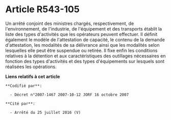 # Article R543-105

Un arrêté conjoint des ministres chargés, respectivement, de l'environnement, de l'industrie, de l'équipement et des
transports établit la liste des types d'activités que les opérateurs peuvent effectuer. Il définit également le modèle de
l'attestation de capacité, le contenu de la demande d'attestation, les modalités de sa délivrance ainsi que les modalités
selon lesquelles elle peut être suspendue ou retirée. Il fixe enfin les conditions relatives à la détention et aux
caractéristiques des outillages nécessaires en fonction des types d'activités et des types d'équipements sur lesquels sont
réalisées les opérations.

**Liens relatifs à cet article**

	**Codifié par**:

	  - Décret n°2007-1467 2007-10-12 JORF 16 octobre 2007

	**Cité par**:

	  - Arrêté du 25 juillet 2016 (V)
